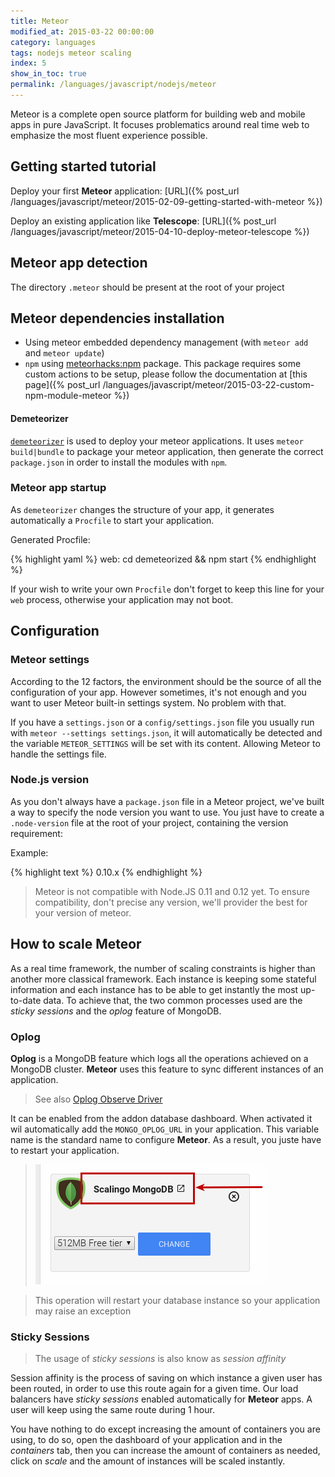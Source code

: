 ```yaml
---
title: Meteor
modified_at: 2015-03-22 00:00:00
category: languages
tags: nodejs meteor scaling
index: 5
show_in_toc: true
permalink: /languages/javascript/nodejs/meteor
---
```


Meteor is a complete open source platform for building web and mobile apps in pure JavaScript.
It focuses problematics around real time web to emphasize the most fluent experience possible.

## Getting started tutorial

Deploy your first __Meteor__ application: [URL]({% post_url /languages/javascript/meteor/2015-02-09-getting-started-with-meteor %})

Deploy an existing application like __Telescope__: [URL]({% post_url /languages/javascript/meteor/2015-04-10-deploy-meteor-telescope %})

## Meteor app detection

The directory `.meteor` should be present at the root of your project

## Meteor dependencies installation

* Using meteor embedded dependency management (with `meteor add` and `meteor
  update`)
* `npm` using [meteorhacks:npm](https://github.com/meteorhacks/npm) package.
  This package requires some custom actions to be setup, please follow the
  documentation at [this page]({% post_url /languages/javascript/meteor/2015-03-22-custom-npm-module-meteor %})

#### Demeteorizer

[`demeteorizer`](https://github.com/onmodulus/demeteorizer) is used to deploy
your meteor applications. It uses `meteor build|bundle` to package your meteor
application, then generate the correct `package.json` in order to install the
modules with `npm`.

### Meteor app startup

As `demeteorizer` changes the structure of your app, it generates automatically
a `Procfile` to start your application.

Generated Procfile:

{% highlight yaml %}
web: cd demeteorized && npm start
{% endhighlight %}

If your wish to write your own `Procfile` don't forget to keep this line for
your `web` process, otherwise your application may not boot.

## Configuration

### Meteor settings

According to the 12 factors, the environment should be the source of all the configuration of your app.
However sometimes, it's not enough and you want to user Meteor built-in settings system. No problem
with that.

If you have a `settings.json` or a `config/settings.json` file you usually run with
`meteor --settings settings.json`, it will automatically be detected and the variable `METEOR_SETTINGS`
will be set with its content. Allowing Meteor to handle the settings file.

### Node.js version

As you don't always have a `package.json` file in a Meteor project, we've built a way to specify the node
version you want to use. You just have to create a `.node-version` file at the root of your project,
containing the version requirement:

Example:

{% highlight text %}
0.10.x
{% endhighlight %}

<blockquote class="bg-info">
  Meteor is not compatible with Node.JS 0.11 and 0.12 yet. To ensure compatibility, don't precise any version,
  we'll provider the best for your version of meteor.
</blockquote>

## How to scale __Meteor__

As a real time framework, the number of scaling constraints is higher than another more classical
framework. Each instance is keeping some stateful information and each instance has to be able to
get instantly the most up-to-date data. To achieve that, the two common processes used are the
_sticky sessions_ and the _oplog_ feature of MongoDB.

### Oplog

__Oplog__ is a MongoDB feature which logs all the operations achieved on a MongoDB cluster. __Meteor__
uses this feature to sync different instances of an application.

> See also [Oplog Observe Driver](https://github.com/meteor/meteor/wiki/Oplog-Observe-Driver)

It can be enabled from the addon database dashboard. When activated it wil automatically add the
`MONGO_OPLOG_URL` in your application. This variable name is the standard name to configure __Meteor__.
As a result, you juste have to restart your application.

> ![Link to Dashboard](/assets/images/database/link-to-dashboard.png)

<blockquote class="bg-info">
  This operation will restart your database instance so your application may raise an exception
</blockquote>

### Sticky Sessions

> The usage of _sticky sessions_ is also know as _session affinity_

Session affinity is the process of saving on which instance a given user has been routed, in order to use
this route again for a given time. Our load balancers have _sticky sessions_ enabled automatically
for __Meteor__ apps. A user will keep using the same route during 1 hour.

You have nothing to do except increasing the amount of containers you are using, to do
so, open the dashboard of your application and in the _containers_ tab, then you can increase the amount
of containers as needed, click on _scale_ and the amount of instances will be scaled instantly.

